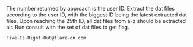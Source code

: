 The number returned by approach is the user ID. Extract the dat files according to the user ID, with the biggest ID being the latest extracted dat files. Upon reaching the 25th ID, all dat files from a-z should be extracted alr. Run consult with the set of dat files to get flag. 

`Five-Is-Right-Out@flare-on.com`
